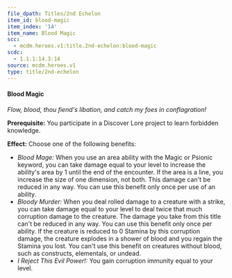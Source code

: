 ```yaml
---
file_dpath: Titles/2nd Echelon
item_id: blood-magic
item_index: '14'
item_name: Blood Magic
scc:
  - mcdm.heroes.v1:title.2nd-echelon:blood-magic
scdc:
  - 1.1.1:14.3:14
source: mcdm.heroes.v1
type: title/2nd-echelon
---
```


#### Blood Magic

*Flow, blood, thou fiend's libation, and catch my foes in conflagration!*

**Prerequisite:** You participate in a Discover Lore project to learn forbidden knowledge.

**Effect:** Choose one of the following benefits:

- *Blood Mage:* When you use an area ability with the Magic or Psionic keyword, you can take damage equal to your level to increase the ability's area by 1 until the end of the encounter. If the area is a line, you increase the size of one dimension, not both. This damage can't be reduced in any way. You can use this benefit only once per use of an ability.
- *Bloody Murder:* When you deal rolled damage to a creature with a strike, you can take damage equal to your level to deal twice that much corruption damage to the creature. The damage you take from this title can't be reduced in any way. You can use this benefit only once per ability. If the creature is reduced to 0 Stamina by this corruption damage, the creature explodes in a shower of blood and you regain the Stamina you lost. You can't use this benefit on creatures without blood, such as constructs, elementals, or undead.
- *I Reject This Evil Power!:* You gain corruption immunity equal to your level.
